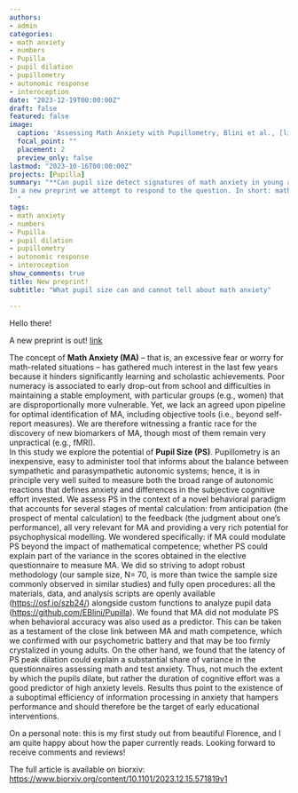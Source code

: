 ```yaml
---
authors:
- admin
categories:
- math anxiety
- numbers
- Pupilla
- pupil dilation
- pupillometry
- autonomic response 
- interoception
date: "2023-12-19T00:00:00Z"
draft: false
featured: false
image:
  caption: 'Assessing Math Anxiety with Pupillometry, Blini et al., [link](https://www.biorxiv.org/content/10.1101/2023.12.15.571819v1)'
  focal_point: ""
  placement: 2
  preview_only: false
lastmod: "2023-10-16T00:00:00Z"
projects: [Pupilla]
summary: "**Can pupil size detect signatures of math anxiety in young adults?**  
In a new preprint we attempt to respond to the question. In short: math anxiety and low math performance are deeply ingrained in young adults, which makes it hard to disentangle these two aspects. Pupillometry does show, however, that cognitive effort is prolonged, rather than accentuated, in young adults with high levels of test (i.e., performance anxiety).
  "
tags:
- math anxiety
- numbers
- Pupilla
- pupil dilation
- pupillometry
- autonomic response 
- interoception
show_comments: true
title: New preprint!
subtitle: "What pupil size can and cannot tell about math anxiety"

---
```



Hello there! 

A new preprint is out! [link](https://www.biorxiv.org/content/10.1101/2023.12.15.571819v1)

The concept of **Math Anxiety (MA)** – that is, an excessive fear or worry for math-related situations – has gathered much interest in the last few years because it hinders significantly learning and scholastic achievements. Poor numeracy is associated to early drop-out from school and difficulties in maintaining a stable employment, with particular groups (e.g., women) that are disproportionally more vulnerable. Yet, we lack an agreed upon pipeline for optimal identification of MA, including objective tools (i.e., beyond self-report measures). We are therefore witnessing a frantic race for the discovery of new biomarkers of MA, though most of them remain very unpractical (e.g., fMRI).  
In this study we explore the potential of **Pupil Size (PS)**. Pupillometry is an inexpensive, easy to administer tool that informs about the balance between sympathetic and parasympathetic autonomic systems; hence, it is in principle very well suited to measure both the broad range of autonomic reactions that defines anxiety and differences in the subjective cognitive effort invested. We assess PS in the context of a novel behavioral paradigm that accounts for several stages of mental calculation: from anticipation (the prospect of mental calculation) to the feedback (the judgment about one’s performance), all very relevant for MA and providing a very rich potential for psychophysical modelling. We wondered specifically: if MA could modulate PS beyond the impact of mathematical competence; whether PS could explain part of the variance in the scores obtained in the elective questionnaire to measure MA. We did so striving to adopt robust methodology (our sample size, N= 70, is more than twice the sample size commonly observed in similar studies) and fully open procedures: all the materials, data, and analysis scripts are openly available (https://osf.io/szb24/) alongside custom functions to analyze pupil data (https://github.com/EBlini/Pupilla).
We found that MA did not modulate PS when behavioral accuracy was also used as a predictor. This can be taken as a testament of the close link between MA and math competence, which we confirmed with our psychometric battery and that may be too firmly crystalized in young adults. On the other hand, we found that the latency of PS peak dilation could explain a substantial share of variance in the questionnaires assessing math and test anxiety. Thus, not much the extent by which the pupils dilate, but rather the duration of cognitive effort was a good predictor of high anxiety levels. Results thus point to the existence of a suboptimal efficiency of information processing in anxiety that hampers performance and should therefore be the target of early educational interventions.  

On a personal note: this is my first study out from beautiful Florence, and I am quite happy about how the paper currently reads. Looking forward to receive comments and reviews! 

The full article is available on biorxiv:
https://www.biorxiv.org/content/10.1101/2023.12.15.571819v1


